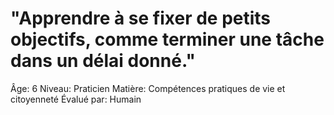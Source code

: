# "Apprendre à se fixer de petits objectifs, comme terminer une tâche dans un délai donné."

Âge: 6
Niveau: Praticien
Matière: Compétences pratiques de vie et citoyenneté
Évalué par: Humain